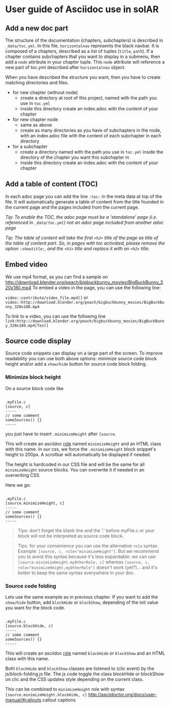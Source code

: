 # User guide of Asciidoc use in solAR

## Add a new doc part 

The structure of the documentation (chapters, subchapters) is described in ```_data/toc.yml```. In this file, ```horizontalnav``` represents the black navbar. It is composed of a chapters, described as a list of tuples (```title```, ```path```). If a chapter contains subchapters that you want to display in a submenu, then add a ```node``` attribute in your chapter tuple. This ```node``` attribute will reference a new part of toc.yml described after ```horizontalnav``` object.

When you have described the structure you want, then you have to create matching directories and files.
- for new chapter (without node)
    - create a directory at root of this project, named with the path you use in ```toc.yml```
    - inside this directory create an index.adoc with the content of your chapter
- for new chapter node
    - same as above
    - create as many directories as you have of subchapters in the node, with an index.adoc file with the content of each subchapter in each directory
- for a subchapter
    - create a directory named with the path you use in ```toc.yml``` inside the directory of the chapter you want this subchapter in
    - inside this directory create an index.adoc with the content of your chapter


## Add a table of content (TOC)

In each adoc page you can add the line ```:toc:``` in the meta data at top of the file. It will automatically generate a table of content from the title founded in the current page and the pages included from the current page.

*Tip: To enable the TOC, the adoc page must be a 'standalone' page (i.e. referenced in ```_data/toc.yml```) not an adoc page included from another adoc page*

*Tip: The table of content will take the first ```<h2>``` title of the page as title of the table of content part. So, in pages with toc activated, please remove the option ```:showtitle:```, and the ```<h1>``` title and replace it with an ```<h2>``` title.*

## Embed video

We use mp4 format, as you can find a sample on http://download.blender.org/peach/bigbuckbunny_movies/BigBuckBunny_320x180.mp4
To embed a video in the page, you can use the following line:

```video::contribute/video_file.mp4[]```
or 
```video::http://download.blender.org/peach/bigbuckbunny_movies/BigBuckBunny_320x180.mp4```

To link to a video, you can use the following line ```link:http://download.blender.org/peach/bigbuckbunny_movies/BigBuckBunny_320x180.mp4[Test]```


## Source code display

Source code snippets can display on a large part of the screen. To improve readability you can use both above options: minimize source code block height and/or add a ```show/hide``` button for source code block folding.

### Minimize block height

On a source block code like
```

.myFile.c
[source, c]
-----
// some comment
someSources() {}
-----
```

you just have to insert ```.minimizeHeight``` after ```[source```. 

This will create an asciidoc [role](http://asciidoctor.org/docs/user-manual/#role) named ```minimizeHeight``` and an HTML class with this name. In our css, we force the ```.minimizeHeight``` block snippet's height to 200px. A scrollbar will automatically be displayed if needed. 

The height is hardcoded in our CSS file and will be the same for all ```minimizeHeight``` source blocks. You can overwrite it if needed in an overwriting CSS.

Here we go:
```

.myFile.c
[source.minimizeHeight, c]
-----
// some comment
someSources() {}
-----
```

> Tips: don't forget the blank line and the '.' before myFile.c or your block will not be interpreted as source code block.

> Tips: for your convenience you can use the alternative ```role``` syntax. Example: ```[source, c, role="minimizeHeight"]```. But we recommend you to avoid this syntax because it's less expandable: we can use ```[source.minimizeHeight.myOtherRole, c]``` whereas ```[source, c, role="minimizeHeight,myOtherRole"]``` doesn't work (yet?)... and it's better to keep the same syntax everywhere in your doc.

### Source code folding

Lets use the same example as in previous chapter. If you want to add the ```show/hide``` button, add ```blockHide``` or ```blockShow```, depending of the init value you want for the block code.
```

.myFile.c
[source.blockHide, c]
-----
// some comment
someSources() {}
-----
```

This will create an asciidoc [role](http://asciidoctor.org/docs/user-manual/#role) named ```blockHide```  or ```blockShow``` and an HTML class with this name. 

Both ```blockHide``` and ```blockShow``` classes are listened to (clic event) by the js/block-folding.js file. The js code toggle the class blockHide or blockShow on clic and the CSS updates style depending on the current class.

This can be combined to ```minimizeHeight``` role with syntax ```[source.minimizeHeight.blockHide, c]```
http://asciidoctor.org/docs/user-manual/#callouts callout captions